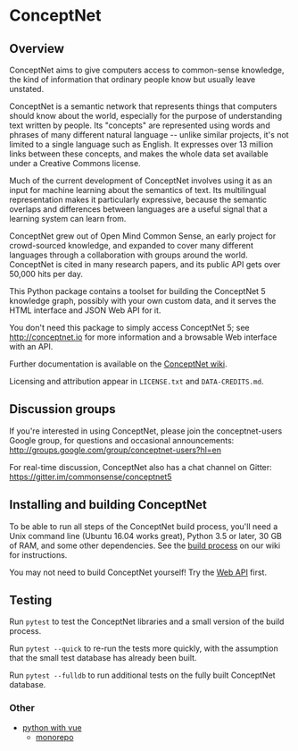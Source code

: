 # ConceptNet


## Overview

ConceptNet aims to give computers access to common-sense knowledge, the kind of
information that ordinary people know but usually leave unstated.

ConceptNet is a semantic network that represents things that computers
should know about the world, especially for the purpose of
understanding text written by people. Its "concepts" are represented
using words and phrases of many different natural language -- unlike
similar projects, it's not limited to a single language such as
English. It expresses over 13 million links between these concepts,
and makes the whole data set available under a Creative Commons
license.

Much of the current development of ConceptNet involves using it as an
input for machine learning about the semantics of text. Its
multilingual representation makes it particularly expressive, because
the semantic overlaps and differences between languages are a useful
signal that a learning system can learn from.

ConceptNet grew out of Open Mind Common Sense, an early project for
crowd-sourced knowledge, and expanded to cover many different
languages through a collaboration with groups around the
world. ConceptNet is cited in many research papers, and its public API
gets over 50,000 hits per day.


This Python package contains a toolset for building the ConceptNet 5
knowledge graph, possibly with your own custom data, and it serves the
HTML interface and JSON Web API for it.

You don't need this package to simply access ConceptNet 5; see
http://conceptnet.io for more information and a browsable Web
interface with an API.

Further documentation is available on the [ConceptNet wiki][].

Licensing and attribution appear in `LICENSE.txt` and
`DATA-CREDITS.md`.


## Discussion groups

If you're interested in using ConceptNet, please join the
conceptnet-users Google group, for questions and occasional
announcements: http://groups.google.com/group/conceptnet-users?hl=en

For real-time discussion, ConceptNet also has a chat channel on
Gitter: https://gitter.im/commonsense/conceptnet5


## Installing and building ConceptNet

To be able to run all steps of the ConceptNet build process, you'll
need a Unix command line (Ubuntu 16.04 works great), Python 3.5 or
later, 30 GB of RAM, and some other dependencies. See the [build
process][] on our wiki for instructions.

You may not need to build ConceptNet yourself! Try the [Web API][]
first.

[build process]: https://github.com/commonsense/conceptnet5/wiki/Build-process
[Web API]: https://github.com/commonsense/conceptnet5/wiki/API
[ConceptNet wiki]: https://github.com/commonsense/conceptnet5/wiki


## Testing

Run `pytest` to test the ConceptNet libraries and a small version of
the build process.

Run `pytest --quick` to re-run the tests more quickly, with the
assumption that the small test database has already been built.

Run `pytest --fulldb` to run additional tests on the fully built
ConceptNet database.


### Other
* [python with vue](https://medium.com/project-enferno/a-modern-and-simple-workflow-with-flask-parcel-and-vue-js-in-enferno-3-0-e9c5facdc10f)
    * [monorepo](https://github.com/mkocik/yarn-monorepo-example/blob/master/frontend/package.json)